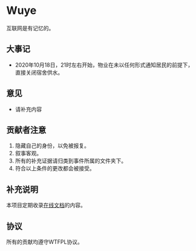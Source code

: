 # Wuye

互联网是有记忆的。

## 大事记

- 2020年10月18日，21时左右开始，物业在未以任何形式通知居民的前提下，直接关闭宿舍供水。

## 意见

- 请补充内容

## 贡献者注意

1. 隐藏自己的身份，以免被报复。
2. 叙事客观。
3. 所有的补充证据请归类到事件所属的文件夹下。
4. 符合以上条件的更改都会被接受。

## 补充说明

本项目定期收录[在线文档](https://docs.qq.com/doc/DTnhMS09IeXhGTUNp)的内容。

## 协议

所有的贡献均遵守WTFPL协议。
